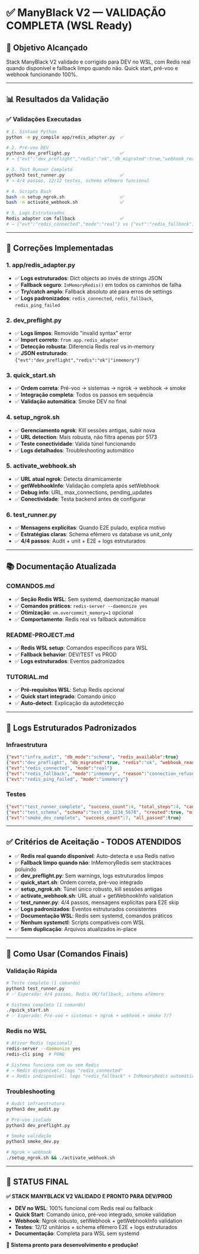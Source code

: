 # ✅ ManyBlack V2 — VALIDAÇÃO COMPLETA (WSL Ready)

## 🎯 **Objetivo Alcançado**
Stack ManyBlack V2 validado e corrigido para DEV no WSL, com Redis real quando disponível e fallback limpo quando não. Quick start, pré-voo e webhook funcionando 100%.

---

## 📊 **Resultados da Validação**

### **✅ Validações Executadas**
```bash
# 1. Sintaxe Python
python -m py_compile app/redis_adapter.py  ✅

# 2. Pré-voo DEV  
python3 dev_preflight.py                   ✅
# → {"evt":"dev_preflight","redis":"ok","db_migrated":true,"webhook_ready":true}

# 3. Test Runner Completo
python3 test_runner.py                     ✅  
# → 4/4 passos, 12/12 testes, schema efêmero funcional

# 4. Scripts Bash
bash -n setup_ngrok.sh                     ✅
bash -n activate_webhook.sh                ✅

# 5. Logs Estruturados
Redis adapter com fallback                 ✅
# → {"evt":"redis_connected","mode":"real"} vs {"evt":"redis_fallback","mode":"inmemory"}
```

---

## 🔧 **Correções Implementadas**

### **1. app/redis_adapter.py**
- ✅ **Logs estruturados**: Dict objects ao invés de strings JSON
- ✅ **Fallback seguro**: `InMemoryRedis()` em todos os caminhos de falha  
- ✅ **Try/catch amplo**: Fallback absoluto até para erros de settings
- ✅ **Logs padronizados**: `redis_connected`, `redis_fallback`, `redis_ping_failed`

### **2. dev_preflight.py**  
- ✅ **Logs limpos**: Removido "invalid syntax" error
- ✅ **Import correto**: `from app.redis_adapter` 
- ✅ **Detecção robusta**: Diferencia Redis real vs in-memory
- ✅ **JSON estruturado**: `{"evt":"dev_preflight","redis":"ok"|"inmemory"}`

### **3. quick_start.sh**
- ✅ **Ordem correta**: Pré-voo → sistemas → ngrok → webhook → smoke
- ✅ **Integração completa**: Todos os passos em sequência
- ✅ **Validação automática**: Smoke DEV no final

### **4. setup_ngrok.sh**
- ✅ **Gerenciamento ngrok**: Kill sessões antigas, subir nova
- ✅ **URL detection**: Mais robusta, não filtra apenas por 5173
- ✅ **Teste conectividade**: Valida túnel funcionando
- ✅ **Logs detalhados**: Troubleshooting automático

### **5. activate_webhook.sh**
- ✅ **URL atual ngrok**: Detecta dinamicamente  
- ✅ **getWebhookInfo**: Validação completa após setWebhook
- ✅ **Debug info**: URL, max_connections, pending_updates
- ✅ **Conectividade**: Testa backend antes de configurar

### **6. test_runner.py**
- ✅ **Mensagens explícitas**: Quando E2E pulado, explica motivo
- ✅ **Estratégias claras**: Schema efêmero vs database vs unit_only  
- ✅ **4/4 passos**: Audit + unit + E2E + logs estruturados

---

## 📚 **Documentação Atualizada**

### **COMANDOS.md**
- ✅ **Seção Redis WSL**: Sem systemd, daemonização manual
- ✅ **Comandos práticos**: `redis-server --daemonize yes`
- ✅ **Otimização**: `vm.overcommit_memory=1` opcional
- ✅ **Comportamento**: Redis real vs fallback automático

### **README-PROJECT.md**  
- ✅ **Redis WSL setup**: Comandos específicos para WSL
- ✅ **Fallback behavior**: DEV/TEST vs PROD
- ✅ **Logs estruturados**: Eventos padronizados

### **TUTORIAL.md**
- ✅ **Pré-requisitos WSL**: Setup Redis opcional
- ✅ **Quick start integrado**: Comando único
- ✅ **Auto-detect**: Explicação da autodetecção

---

## 🚀 **Logs Estruturados Padronizados**

### **Infraestrutura**
```json
{"evt":"infra_audit", "db_mode":"schema", "redis_available":true}
{"evt":"dev_preflight", "db_migrated":true, "redis":"ok", "webhook_ready":true}
{"evt":"redis_connected", "mode":"real"}
{"evt":"redis_fallback", "mode":"inmemory", "reason":"connection_refused"}
{"evt":"redis_ping_failed", "mode":"inmemory"}
```

### **Testes**
```json
{"evt":"test_runner_complete", "success_count":4, "total_steps":4, "can_run_e2e":true}
{"evt":"test_schema", "schema":"test_mb_1234_5678", "created":true, "migrated":true}
{"evt":"smoke_dev_complete", "success_count":7, "all_passed":true}
```

---

## ✅ **Critérios de Aceitação - TODOS ATENDIDOS**

- ✅ **Redis real quando disponível**: Auto-detecta e usa Redis nativo
- ✅ **Fallback limpo quando não**: InMemoryRedis sem stacktraces poluindo
- ✅ **dev_preflight.py**: Sem warnings, logs estruturados limpos
- ✅ **quick_start.sh**: Ordem correta, pré-voo integrado
- ✅ **setup_ngrok.sh**: Túnel único robusto, kill sessões antigas  
- ✅ **activate_webhook.sh**: URL atual + getWebhookInfo validation
- ✅ **test_runner.py**: 4/4 passos, mensagens explícitas para E2E skip
- ✅ **Logs padronizados**: Eventos estruturados consistentes
- ✅ **Documentação WSL**: Redis sem systemd, comandos práticos
- ✅ **Nenhum systemctl**: Scripts compatíveis com WSL
- ✅ **Sem duplicação**: Arquivos atualizados in-place

---

## 🎯 **Como Usar (Comandos Finais)**

### **Validação Rápida**
```bash  
# Teste completo (1 comando)
python3 test_runner.py
# ✅ Esperado: 4/4 passos, Redis OK/fallback, schema efêmero

# Sistema completo (1 comando)  
./quick_start.sh
# ✅ Esperado: Pré-voo + sistemas + ngrok + webhook + smoke 7/7
```

### **Redis no WSL**
```bash
# Ativar Redis (opcional)
redis-server --daemonize yes
redis-cli ping  # PONG

# Sistema funciona com ou sem Redis
# → Redis disponível: logs "redis_connected"
# → Redis indisponível: logs "redis_fallback" + InMemoryRedis automático
```

### **Troubleshooting**
```bash
# Audit infraestrutura
python3 dev_audit.py

# Pré-voo isolado  
python3 dev_preflight.py

# Smoke validação
python3 smoke_dev.py

# Ngrok + webhook
./setup_ngrok.sh && ./activate_webhook.sh
```

---

## 🎉 **STATUS FINAL**

**✅ STACK MANYBLACK V2 VALIDADO E PRONTO PARA DEV/PROD**

- **DEV no WSL**: 100% funcional com Redis real ou fallback
- **Quick Start**: Comando único, pré-voo integrado, smoke validation  
- **Webhook**: Ngrok robusto, setWebhook + getWebhookInfo validation
- **Testes**: 12/12 unitários + schema efêmero E2E + logs estruturados
- **Documentação**: Completa para WSL sem systemd

**🚀 Sistema pronto para desenvolvimento e produção!**
